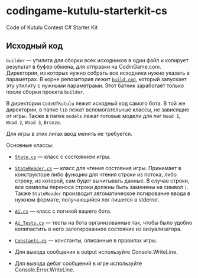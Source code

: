 # codingame-kutulu-starterkit-cs
Code of Kutulu Contest C# Starter Kit

## Исходный код

`builder` — утилита для сборки всех исходников в один файл и копирует результат в буфер обмена, для отправки на CodinGame.com. 
Директории, из которых нужно собрать все исходники нужно указать в параметрах.
В корне репозитория лежит [`build.cmd`](build.cmd), который запускает эту утилиту с нужными параметрами. Этот батник заработает только после сборки проекта `builder`.

В директории `CodeOfKutulu` лежит исходный код самого бота.
В той же директории, в папке `lib` лежат вспомогательные классы, не зависящие от игры.
Также в папке `models` лежат готовые модели для лиг `Wood 1`, `Wood 2`, `Wood 3`, `Bronze`.

Для игры в этих лигах ввод менять не требуется.

Основные классы:

- [`State.cs`](CodeOfKutulu/models/State.cs) — класс с состоянием игры.
- [`StateReader.cs`](CodeOfKutulu/StateReader.cs) — класс для чтения состояния игры. Принимает в конструкторе либо функцию для чтения строки из потока, либо строку, из которой, сам будет вычитывать данные. В случае строки, все символы переноса строки должны быть заменены на символ `|`. Также `StateReader` производит автоматическое логирование ввода в нужном формате, получающийся лог пишется в stderror.
- [`Ai.cs`](CodeOfKutulu/Ai.cs) — класс с логикой вашего бота.
- [`Ai_Tests.cs`](CodeOfKutulu/Ai_Tests.cs) — тесты на бота организованные так, чтобы было удобно копипастить в него залогированное состояние из визуализатора.
- [`Constants.cs`](CodeOfKutulu/Constants.cs) — константы, описанные в правилах игры.

- Для вывода сообщения в output используйте Console.WriteLine.
- Для вывода дебаг сообщений в игре используйте Console.Error.WriteLine.